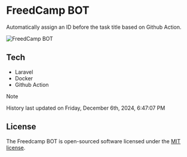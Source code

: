 # FreedCamp BOT

Automatically assign an ID before the task title based on Github Action.

![FreedCamp BOT](https://repository-images.githubusercontent.com/737932867/7d34798b-2680-471c-b089-a78a718d3d6a)

## Tech

- Laravel
- Docker
- Github Action

> [!NOTE]  
> History last updated on Friday, December 6th, 2024, 6:47:07 PM

## License

The Freedcamp BOT is open-sourced software licensed under the [MIT license](https://opensource.org/licenses/MIT).
